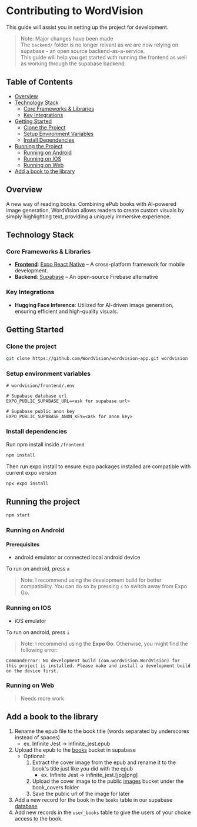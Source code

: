# Contributing to WordVision

This guide will assist you in setting up the project for development.

> Note: Major changes have been made  
> The `backend/` folder is no longer relvant as we are now relying on supabase - an open source backend-as-a-service.  
> This guide will help you get started with running the frontend as well as working through the supabase backend.

## Table of Contents

- [Overview](#overview)
- [Technology Stack](#technology-stack)
  - [Core Frameworks & Libraries](#core-frameworks--libraries)
  - [Key Integrations](#key-integrations)
- [Getting Started](#getting-started)
  - [Clone the Project](#clone-the-project)
  - [Setup Environment Variables](#setup-environment-variables)
  - [Install Dependencies](#install-dependencies)
- [Running the Project](#running-the-project)
  - [Running on Android](#running-on-android)
  - [Running on IOS](#running-on-ios)
  - [Running on Web](#running-on-web)
- [Add a book to the library](#add-a-book-to-the-library)

## Overview

A new way of reading books. Combining ePub books with AI-powered image generation, WordVision allows readers to create custom visuals by simply highlighting text, providing a uniquely immersive experience.

## Technology Stack

### Core Frameworks & Libraries

- [**Frontend**](https://github.com/WordVision/wordvision-app/tree/main/frontend): [Expo React Native](https://expo.dev/) – A cross-platform framework for mobile development.
- **Backend**: [Supabase](https://supabase.com/) – An open-source Firebase alternative

### Key Integrations

- **Hugging Face Inference**: Utilized for AI-driven image generation, ensuring efficient and high-quality visuals.

## Getting Started

### Clone the project

```bash
git clone https://github.com/WordVision/wordvision-app.git wordvision
```

### Setup environment variables

```text
# wordvision/frontend/.env

# Supabase database url
EXPO_PUBLIC_SUPABASE_URL=<ask for supabase url>

# Supabase public anon key
EXPO_PUBLIC_SUPABASE_ANON_KEY=<ask for anon key>
```

### Install dependencies

Run npm install inside `/frontend`

```bash
npm install
```

Then run expo install to ensure expo packages installed are compatible with current expo version

```bash
npx expo install
```

## Running the project

```bash
npm start
```

### Running on Android

#### Prerequisites

- android emulator or connected local android device

To run on android, press `a`

> Note:
> I recommend using the development build for better compatibility. You can do so by pressing `s` to switch away from Expo Go.

### Running on IOS

- iOS emulator

To run on android, press `i`

> Note:
> I recommend using the **Expo Go**. Otherwise, you might find the following error:

```
CommandError: No development build (com.wordvision.WordVision) for this project is installed. Please make and install a development build on the device first.
```

### Running on Web

> Needs more work

## Add a book to the library

1. Rename the epub file to the book title (words separated by underscores instead of spaces)
   - ex. Infinite Jest -> infinite_jest.epub
2. Upload the epub to the [books](https://supabase.com/dashboard/project/szlxwnautzzqyrsnlenr/storage/buckets/books) bucket in supabase
   - Optional:
     1. Extract the cover image from the epub and rename it to the book's title just like you did with the epub
        - ex. Infinite Jest -> infinite_jest.[jpg|png]
     2. Upload the cover image to the public [images](https://supabase.com/dashboard/project/szlxwnautzzqyrsnlenr/storage/buckets/images) bucket under the book_covers folder
     3. Save the public url of the image for later
3. Add a new record for the book in the `books` table in our supabase [database](https://supabase.com/dashboard/project/szlxwnautzzqyrsnlenr/editor/45888?schema=public)
4. Add new records in the `user_books` table to give the users of your choice access to the book.
